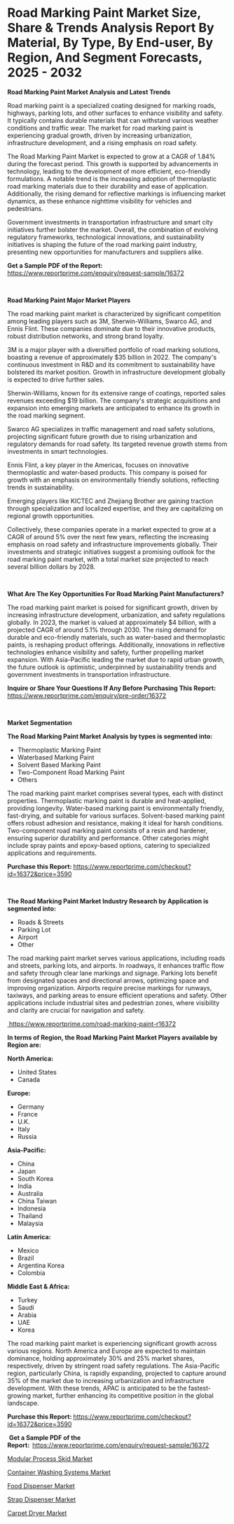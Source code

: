 <p><h1>Road Marking Paint Market Size, Share & Trends Analysis Report By Material, By Type, By End-user, By Region, And Segment Forecasts, 2025 - 2032</h1></p><p><strong>Road Marking Paint Market Analysis and Latest Trends</strong></p>
<p><p>Road marking paint is a specialized coating designed for marking roads, highways, parking lots, and other surfaces to enhance visibility and safety. It typically contains durable materials that can withstand various weather conditions and traffic wear. The market for road marking paint is experiencing gradual growth, driven by increasing urbanization, infrastructure development, and a rising emphasis on road safety.</p><p>The Road Marking Paint Market is expected to grow at a CAGR of 1.84% during the forecast period. This growth is supported by advancements in technology, leading to the development of more efficient, eco-friendly formulations. A notable trend is the increasing adoption of thermoplastic road marking materials due to their durability and ease of application. Additionally, the rising demand for reflective markings is influencing market dynamics, as these enhance nighttime visibility for vehicles and pedestrians.</p><p>Government investments in transportation infrastructure and smart city initiatives further bolster the market. Overall, the combination of evolving regulatory frameworks, technological innovations, and sustainability initiatives is shaping the future of the road marking paint industry, presenting new opportunities for manufacturers and suppliers alike.</p></p>
<p><strong>Get a Sample PDF of the Report:&nbsp;</strong> <a href="https://www.reportprime.com/enquiry/request-sample/16372?utm_campaign=2886&utm_medium=2&utm_source=Github&utm_content=ia&utm_term=17032025&utm_id=road-marking-paint">https://www.reportprime.com/enquiry/request-sample/16372</a></p>
<p>&nbsp;</p>
<p><strong>Road Marking Paint Major Market Players</strong></p>
<p><p>The road marking paint market is characterized by significant competition among leading players such as 3M, Sherwin-Williams, Swarco AG, and Ennis Flint. These companies dominate due to their innovative products, robust distribution networks, and strong brand loyalty. </p><p>3M is a major player with a diversified portfolio of road marking solutions, boasting a revenue of approximately $35 billion in 2022. The company's continuous investment in R&D and its commitment to sustainability have bolstered its market position. Growth in infrastructure development globally is expected to drive further sales.</p><p>Sherwin-Williams, known for its extensive range of coatings, reported sales revenues exceeding $19 billion. The company's strategic acquisitions and expansion into emerging markets are anticipated to enhance its growth in the road marking segment. </p><p>Swarco AG specializes in traffic management and road safety solutions, projecting significant future growth due to rising urbanization and regulatory demands for road safety. Its targeted revenue growth stems from investments in smart technologies.</p><p>Ennis Flint, a key player in the Americas, focuses on innovative thermoplastic and water-based products. This company is poised for growth with an emphasis on environmentally friendly solutions, reflecting trends in sustainability.</p><p>Emerging players like KICTEC and Zhejiang Brother are gaining traction through specialization and localized expertise, and they are capitalizing on regional growth opportunities.</p><p>Collectively, these companies operate in a market expected to grow at a CAGR of around 5% over the next few years, reflecting the increasing emphasis on road safety and infrastructure improvements globally. Their investments and strategic initiatives suggest a promising outlook for the road marking paint market, with a total market size projected to reach several billion dollars by 2028.</p></p>
<p>&nbsp;</p>
<p><strong>What Are The Key Opportunities For Road Marking Paint Manufacturers?</strong></p>
<p><p>The road marking paint market is poised for significant growth, driven by increasing infrastructure development, urbanization, and safety regulations globally. In 2023, the market is valued at approximately $4 billion, with a projected CAGR of around 5.1% through 2030. The rising demand for durable and eco-friendly materials, such as water-based and thermoplastic paints, is reshaping product offerings. Additionally, innovations in reflective technologies enhance visibility and safety, further propelling market expansion. With Asia-Pacific leading the market due to rapid urban growth, the future outlook is optimistic, underpinned by sustainability trends and government investments in transportation infrastructure.</p></p>
<p><strong>Inquire or Share Your Questions If Any Before Purchasing This Report:</strong> <a href="https://www.reportprime.com/enquiry/pre-order/16372?utm_campaign=2886&utm_medium=2&utm_source=Github&utm_content=ia&utm_term=17032025&utm_id=road-marking-paint">https://www.reportprime.com/enquiry/pre-order/16372</a></p>
<p>&nbsp;</p>
<p><strong>Market Segmentation</strong></p>
<p><strong>The Road Marking Paint Market Analysis by types is segmented into:</strong></p>
<p><ul><li>Thermoplastic Marking Paint</li><li>Waterbased Marking Paint</li><li>Solvent Based Marking Paint</li><li>Two-Component Road Marking Paint</li><li>Others</li></ul></p>
<p><p>The road marking paint market comprises several types, each with distinct properties. Thermoplastic marking paint is durable and heat-applied, providing longevity. Water-based marking paint is environmentally friendly, fast-drying, and suitable for various surfaces. Solvent-based marking paint offers robust adhesion and resistance, making it ideal for harsh conditions. Two-component road marking paint consists of a resin and hardener, ensuring superior durability and performance. Other categories might include spray paints and epoxy-based options, catering to specialized applications and requirements.</p></p>
<p><strong>Purchase this Report:&nbsp;</strong><a href="https://www.reportprime.com/checkout?id=16372&price=3590&utm_campaign=2886&utm_medium=2&utm_source=Github&utm_content=ia&utm_term=17032025&utm_id=road-marking-paint">https://www.reportprime.com/checkout?id=16372&price=3590</a></p>
<p>&nbsp;</p>
<p><strong>The Road Marking Paint Market Industry Research by Application is segmented into:</strong></p>
<p><ul><li>Roads & Streets</li><li>Parking Lot</li><li>Airport</li><li>Other</li></ul></p>
<p><p>The road marking paint market serves various applications, including roads and streets, parking lots, and airports. In roadways, it enhances traffic flow and safety through clear lane markings and signage. Parking lots benefit from designated spaces and directional arrows, optimizing space and improving organization. Airports require precise markings for runways, taxiways, and parking areas to ensure efficient operations and safety. Other applications include industrial sites and pedestrian zones, where visibility and clarity are crucial for navigation and safety.</p></p>
<p><a href="https://www.reportprime.com/road-marking-paint-r16372?utm_campaign=2886&utm_medium=2&utm_source=Github&utm_content=ia&utm_term=17032025&utm_id=road-marking-paint">&nbsp;https://www.reportprime.com/road-marking-paint-r16372</a></p>
<p><strong>In terms of Region, the Road Marking Paint Market Players available by Region are:</strong></p>
<p>
    <p> <strong> North America: </strong>
        <ul>
            <li>United States</li>
            <li>Canada</li>
        </ul>
        </p> 
    <p> <strong> Europe: </strong>
        <ul>
            <li>Germany</li>
            <li>France</li>
            <li>U.K.</li>
            <li>Italy</li>
            <li>Russia</li>
        </ul>
        </p> 
    <p> <strong> Asia-Pacific: </strong>
        <ul>
            <li>China</li>
            <li>Japan</li>
            <li>South Korea</li>
            <li>India</li>
            <li>Australia</li>
            <li>China Taiwan</li>
            <li>Indonesia</li>
            <li>Thailand</li>
            <li>Malaysia</li>
        </ul>
        </p> 
    <p> <strong> Latin America: </strong>
        <ul>
            <li>Mexico</li>
            <li>Brazil</li>
            <li>Argentina Korea</li>
            <li>Colombia</li>
        </ul>
        </p> 
    <p> <strong> Middle East & Africa: </strong>
        <ul>
            <li>Turkey</li>
            <li>Saudi</li>
            <li>Arabia</li>
            <li>UAE</li>
            <li>Korea</li>
        </ul>
    </p>
    </p>
<p><p>The road marking paint market is experiencing significant growth across various regions. North America and Europe are expected to maintain dominance, holding approximately 30% and 25% market shares, respectively, driven by stringent road safety regulations. The Asia-Pacific region, particularly China, is rapidly expanding, projected to capture around 35% of the market due to increasing urbanization and infrastructure development. With these trends, APAC is anticipated to be the fastest-growing market, further enhancing its competitive position in the global landscape.</p></p>
<p><strong>Purchase this Report: </strong><a href="https://www.reportprime.com/checkout?id=16372&price=3590&utm_campaign=2886&utm_medium=2&utm_source=Github&utm_content=ia&utm_term=17032025&utm_id=road-marking-paint">https://www.reportprime.com/checkout?id=16372&price=3590</a></p>
<p>&nbsp;<strong>Get a Sample PDF of the Report:&nbsp;&nbsp;</strong><a href="https://www.reportprime.com/enquiry/request-sample/16372?utm_campaign=2886&utm_medium=2&utm_source=Github&utm_content=ia&utm_term=17032025&utm_id=road-marking-paint">https://www.reportprime.com/enquiry/request-sample/16372</a></p>
<p><strong></strong></p>
<p><p><a href="https://www.linkedin.com/pulse/modular-process-skid-market-report-expected-cagr-132-y6nhe?utm_campaign=2886&utm_medium=2&utm_source=Github&utm_content=ia&utm_term=17032025&utm_id=road-marking-paint">Modular Process Skid Market</a></p><p><a href="https://www.linkedin.com/pulse/container-washing-systems-market-size-growing-86-growth-rate-wu1ve?utm_campaign=2886&utm_medium=2&utm_source=Github&utm_content=ia&utm_term=17032025&utm_id=road-marking-paint">Container Washing Systems Market</a></p><p><a href="https://www.linkedin.com/pulse/food-dispenser-market-analysis-report-2025-2032-challenges-t4umc?utm_campaign=2886&utm_medium=2&utm_source=Github&utm_content=ia&utm_term=17032025&utm_id=road-marking-paint">Food Dispenser Market</a></p><p><a href="https://www.linkedin.com/pulse/future-strap-dispenser-market-size-trends-industrys-139cagrfrom-zy9ic?utm_campaign=2886&utm_medium=2&utm_source=Github&utm_content=ia&utm_term=17032025&utm_id=road-marking-paint">Strap Dispenser Market</a></p><p><a href="https://www.linkedin.com/pulse/carpet-dryer-market-size-share-analysis-for2025-2032-its-rpzee?utm_campaign=2886&utm_medium=2&utm_source=Github&utm_content=ia&utm_term=17032025&utm_id=road-marking-paint">Carpet Dryer Market</a></p></p>